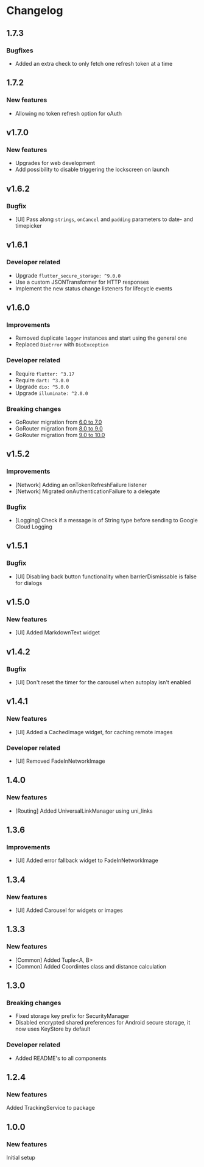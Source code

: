 # Changelog

## 1.7.3

### Bugfixes
- Added an extra check to only fetch one refresh token at a time

## 1.7.2

### New features
- Allowing no token refresh option for oAuth

## v1.7.0

### New features
- Upgrades for web development
- Add possibility to disable triggering the lockscreen on launch

## v1.6.2

### Bugfix
- [UI] Pass along `strings`, `onCancel` and `padding` parameters to date- and timepicker

## v1.6.1

### Developer related
- Upgrade `flutter_secure_storage: ^9.0.0`
- Use a custom JSONTransformer for HTTP responses
- Implement the new status change listeners for lifecycle events

## v1.6.0

### Improvements
- Removed duplicate `logger` instances and start using the general one
- Replaced `DioError` with `DioException`

### Developer related
- Require `flutter: ^3.17`
- Require `dart: ^3.0.0`
- Upgrade `dio: ^5.0.0`
- Upgrade `illuminate: ^2.0.0`

### Breaking changes
- GoRouter migration from [6.0 to 7.0](https://docs.google.com/document/d/10Xbpifbs4E-zh6YE5akIO8raJq_m3FIXs6nUGdOspOg/edit)
- GoRouter migration from [8.0 to 9.0](https://docs.google.com/document/d/16plvWc9ablQsUs7w6bWDpTZ7PwMP4YUhV-qMQ3iljE0/edit)
- GoRouter migration from [9.0 to 10.0](https://docs.google.com/document/d/1vjupshmFJtfGSOppZxp7Tzkq7dotcLxCcpdluuNYe1o/edit)

## v1.5.2

### Improvements
- [Network] Adding an onTokenRefreshFailure listener
- [Network] Migrated onAuthenticationFailure to a delegate

### Bugfix
- [Logging] Check if a message is of String type before sending to Google Cloud Logging

## v1.5.1

### Bugfix
- [UI] Disabling back button functionality when barrierDismissable is false for dialogs

## v1.5.0

### New features
- [UI] Added MarkdownText widget

## v1.4.2

### Bugfix
- [UI] Don't reset the timer for the carousel when autoplay isn't enabled

## v1.4.1

### New features
- [UI] Added a CachedImage widget, for caching remote images

### Developer related
- [UI] Removed FadeInNetworkImage

## 1.4.0

### New features
- [Routing] Added UniversalLinkManager using uni_links

## 1.3.6

### Improvements
- [UI] Added error fallback widget to FadeInNetworkImage

## 1.3.4

### New features
- [UI] Added Carousel for widgets or images

## 1.3.3

### New features
- [Common] Added Tuple<A, B>
- [Common] Added Coordintes class and distance calculation

## 1.3.0

### Breaking changes
- Fixed storage key prefix for SecurityManager 
- Disabled encrypted shared preferences for Android secure storage, it now uses KeyStore by default

### Developer related
- Added README's to all components

## 1.2.4

### New features
Added TrackingService to package


## 1.0.0

### New features
Initial setup
